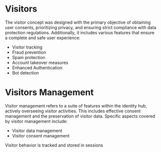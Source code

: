 # Visitors

The visitor concept was designed with the primary objective of obtaining user consents, prioritizing privacy, and ensuring strict compliance with data protection regulations. Additionally, it includes various features that ensure a complete and safe user experience:

- Visitor tracking 
- Fraud prevention 
- Spam protection 
- Account takeover measures
- Enhanced Authentication
- Bot detection

# Visitors Management

Visitor management refers to a suite of features within the identity hub, actively overseeing visitor activities. This includes effective consent management and the preservation of visitor data. Specific aspects covered by visitor management include:

- Visitor data management
- Visitor consent management

Visitor behavior is tracked and stored in sessions





